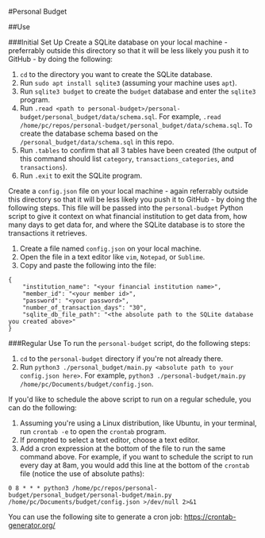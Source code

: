 #Personal Budget

##Use

###Initial Set Up
Create a SQLite database on your local machine - preferrably outside this directory so that it will be less likely you push it to GitHub - by doing the following:

1) `cd` to the directory you want to create the SQLite database.
2) Run `sudo apt install sqlite3` (assuming your machine uses `apt`).
3) Run `sqlite3 budget` to create the `budget` database and enter the `sqlite3` program.
4) Run `.read <path to personal-budget>/personal-budget/personal_budget/data/schema.sql`.  For example, `.read /home/pc/repos/personal-budget/personal_budget/data/schema.sql`.  To create the database schema based on the `/personal_budget/data/schema.sql` in this repo.
5) Run `.tables` to confirm that all 3 tables have been created (the output of this command should list `category`, `transactions_categories`, and `transactions`).
6) Run `.exit` to exit the SQLite program.

Create a `config.json` file on your local machine - again referrably outside this directory so that it will be less likely you push it to GitHub - by doing the following steps.  This file will be passed into the `personal-budget` Python script to give it context on what financial institution to get data from, how many days to get data for, and where the SQLite database is to store the transactions it retrieves.

1) Create a file named `config.json` on your local machine.
2) Open the file in a text editor like `vim`, `Notepad`, or `Sublime`.
3) Copy and paste the following into the file:

```
{
    "institution_name": "<your financial institution name>",
    "member_id": "<your member id>",
    "password": "<your password>",
    "number_of_transaction_days": "30",
    "sqlite_db_file_path": "<the absolute path to the SQLite database you created above>"
}
```

###Regular Use
To run the `personal-budget` script, do the following steps:

1) `cd` to the `personal-budget` directory if you're not already there.
2) Run `python3 ./personal_budget/main.py <absolute path to your config.json here>`.  For example, `python3 ./personal-budget/main.py /home/pc/Documents/budget/config.json`.

If you'd like to schedule the above script to run on a regular schedule, you can do the following:
1) Assuming you're using a Linux distribution, like Ubuntu, in your terminal, run `crontab -e` to open the `crontab` program.
2) If prompted to select a text editor, choose a text editor.
3) Add a cron expression at the bottom of the file to run the same command above.  For example, if you want to schedule the script to run every day at 8am, you would add this line at the bottom of the `crontab` file (notice the use of absolute paths):
```
0 8 * * * python3 /home/pc/repos/personal-budget/personal_budget/personal-budget/main.py /home/pc/Documents/budget/config.json >/dev/null 2>&1
```

You can use the following site to generate a cron job:  https://crontab-generator.org/
